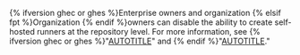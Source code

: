 {% ifversion ghec or ghes %}Enterprise owners and organization {% elsif fpt %}Organization {% endif %}owners can disable the ability to create self-hosted runners at the repository level. For more information, see {% ifversion ghec or ghes %}"[AUTOTITLE](/admin/policies/enforcing-policies-for-your-enterprise/enforcing-policies-for-github-actions-in-your-enterprise#disabling-repository-level-self-hosted-runners)" and {% endif %}"[AUTOTITLE](/organizations/managing-organization-settings/disabling-or-limiting-github-actions-for-your-organization#limiting-the-use-of-self-hosted-runners)."